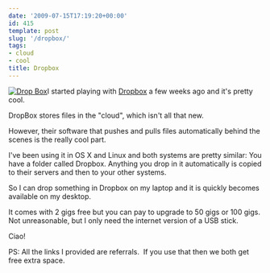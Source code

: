 ```yaml
---
date: '2009-07-15T17:19:20+00:00'
id: 415
template: post
slug: '/dropbox/'
tags:
- cloud
- cool
title: Dropbox
---
```


[![Drop
Box](https://www.getdropbox.com/static/1247653671/images/logo.png)](https://www.getdropbox.com/referrals/NTE0MDAyODY5)I
started playing with
[Dropbox](https://www.getdropbox.com/referrals/NTE0MDAyODY5) a few
weeks ago and it's pretty cool.

DropBox stores files in the "cloud", which isn't all that new.

However, their software that pushes and pulls files automatically
behind the scenes is the really cool part.

I've been using it in OS X and Linux and both systems are pretty
similar: You have a folder called Dropbox. Anything you drop in it
automatically is copied to their servers and then to your other
systems.

So I can drop something in Dropbox on my laptop and it is quickly
becomes available on my desktop.

It comes with 2 gigs free but you can pay to upgrade to 50 gigs or
100 gigs. Not unreasonable, but I only need the internet version of
a USB stick.

Ciao!

PS: All the links I provided are referrals.  If you use that then we
both get free extra space.
